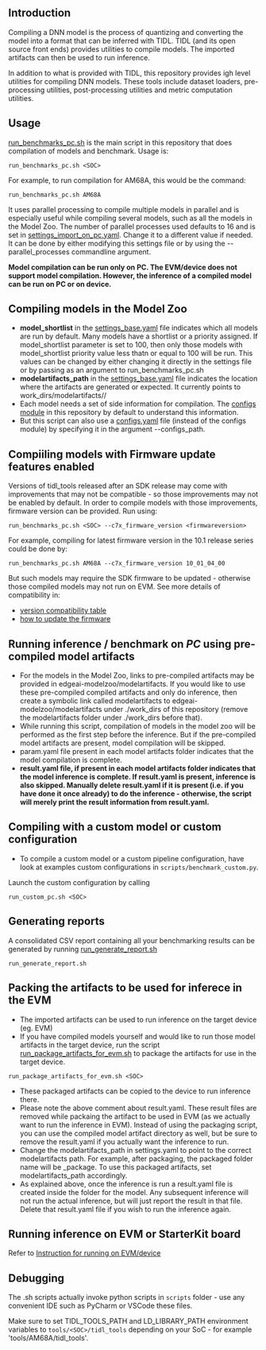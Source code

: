 ## Introduction
Compiling a DNN model is the process of quantizing and converting the model into a format that can be inferred with TIDL. TIDL (and its open source front ends) provides utilities to compile models. The imported artifacts can then be used to run inference.

In addition to what is provided with TIDL, this repository provides igh level utilities for compiling DNN models. These tools include dataset loaders, pre-processing utilities, post-processing utilities and metric computation utilities.


## Usage
[run_benchmarks_pc.sh](../run_benchmarks_pc.sh) is the main script in this repository that does compilation of models and benchmark. Usage is:
```
run_benchmarks_pc.sh <SOC>
```

For example, to run compilation for AM68A, this would be the command:
```
run_benchmarks_pc.sh AM68A
```

It uses parallel processing to compile multiple models in parallel and is especially useful while compiling several models, such as all the models in the Model Zoo. The number of parallel processes used defaults to 16 and is set in [settings_import_on_pc.yaml](../settings_import_on_pc.yaml). Change it to a different value if needed. It can be done by either modifying this settings file or by using the --parallel_processes commandline argument.

**Model compilation can be run only on PC. The EVM/device does not support model compilation. However, the inference of a compiled model can be run on PC or on device.**


## Compiling models in the Model Zoo
* **model_shortlist** in the [settings_base.yaml](../settings_base.yaml) file indicates which all models are run by default. Many models have a shortlist or a priority assigned. If model_shortlist parameter is set to 100, then only those models with model_shortlist priority value less thatn or equal to 100 will be run. This values can be changed by either changing it directly in the settings file or by passing as an argument to run_benchmarks_pc.sh
* **modelartifacts_path** in the [settings_base.yaml](../settings_base.yaml) file indicates the location where the artifacts are generated or expected. It currently points to work_dirs/modelartifacts/<SOC>/
* Each model needs a set of side information for compilation. The [configs module](../configs) in this repository by default to understand this information. 
* But this script can also use a [configs.yaml](https://github.com/TexasInstruments/edgeai-tensorlab/blob/main/edgeai-modelzoo/models/configs.yaml) file (instead of the configs module) by specifying it in the argument --configs_path.


## Compiiling models with Firmware update features enabled
Versions of tidl_tools released after an SDK release may come with improvements that may not be compatible - so those improvements may not be enabled by default. In order to compile models with those improvements, firmware version can be provided. Run using:
```
run_benchmarks_pc.sh <SOC> --c7x_firmware_version <firmwareversion>
```

For example, compiling for latest firmware version in the 10.1 release series could be done by:
```
run_benchmarks_pc.sh AM68A --c7x_firmware_version 10_01_04_00
```

But such models may require the SDK firmware to be updated - otherwise those compiled models may not run on EVM. See more details of compatibility in: 
- [version compatibility table](https://github.com/TexasInstruments/edgeai-tidl-tools/blob/master/docs/version_compatibility_table.md)
- [how to update the firmware](https://github.com/TexasInstruments/edgeai-tidl-tools/blob/master/docs/update_target.md)


## Running inference / benchmark on *PC* using pre-compiled model artifacts
* For the models in the Model Zoo, links to pre-compiled artifacts may be provided in edgeai-modelzoo/modelartifacts. If you would like to use these pre-compiled compiled artifacts and only do inference, then create a symbolic link called modelartifacts to edgeai-modelzoo/modelartifacts under ./work_dirs of this repository (remove the modelartifacts folder under ./work_dirs before that).
* While running this script, compilation of models in the model zoo will be performed as the first step before the inference. But if the pre-compiled model artifacts are present, model compilation will be skipped. 
* param.yaml file present in each model artifacts folder indicates that the model compilation is complete.
* **result.yaml file, if present in each model artifacts folder indicates that the model inference is complete. If result.yaml is present, inference is also skipped. Manually delete result.yaml if it is present (i.e. if you have done it once already) to do the inference - otherwise, the script will merely print the result information from result.yaml.**


## Compiling with a custom model or custom configuration
* To compile a custom model or a custom pipeline configuration, have look at examples custom configurations in `scripts/benchmark_custom.py`.

Launch the custom configuration by calling 
```
run_custom_pc.sh <SOC> 
```

## Generating reports
A consolidated CSV report containing all your benchmarking results can be generated by running [run_generate_report.sh](../run_generate_report.sh)
```
run_generate_report.sh 
```

## Packing the artifacts to be used for inferece in the EVM
* The imported artifacts can be used to run inference on the target device (eg. EVM)
* If you have compiled models yourself and would like to run those model artifacts in the target device, run the script 
[run_package_artifacts_for_evm.sh](../run_package_artifacts_for_evm.sh) to package the artifacts for use in the target device.
```
run_package_artifacts_for_evm.sh <SOC>
```
* These packaged artifacts can be copied to the device to run inference there.
* Please note the above comment about result.yaml. These result files are removed while packaing the artifact to be used in EVM (as we actually want to run the inference in EVM). Instead of using the packaging script, you can use the compiled model artifact directory as well, but be sure to remove the result.yaml if you actually want the inference to run.
* Change the modelartifacts_path in settings.yaml to point to the correct modelartifacts path. For example, after packaging, the packaged folder name will be <SOC>_package. To use this packaged artifacts, set modelartifacts_path accordingly.
* As explained above, once the inference is run a result.yaml file is created inside the folder for the model. Any subsequent inference will not run the actual inference, but will just report the result in that file. Delete that result.yaml file if you wish to run the inference again.


## Running inference on EVM or StarterKit board
Refer to [Instruction for running on EVM/device](./usage_evm.md)

## Debugging
The .sh scripts actually invoke python scripts in `scripts` folder - use any convenient IDE such as PyCharm or VSCode these files.

Make sure to set TIDL_TOOLS_PATH and LD_LIBRARY_PATH environment variables to `tools/<SOC>/tidl_tools` depending on your SoC - for example 'tools/AM68A/tidl_tools'.
